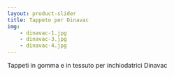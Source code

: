 ```yaml
---
layout: product-slider
title: Tappeto per Dinavac
img:
    - dinavac-1.jpg
    - dinavac-3.jpg
    - dinavac-4.jpg
---
```


Tappeti in gomma e in tessuto per inchiodatrici Dinavac
